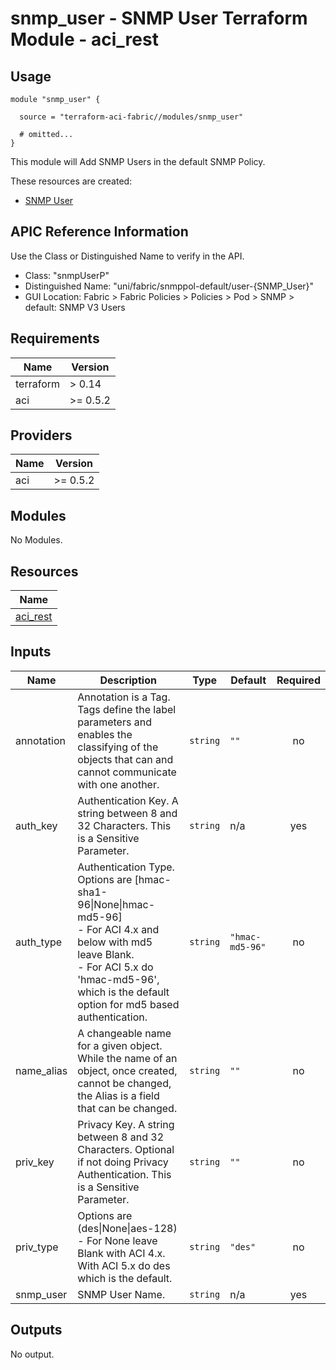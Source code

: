 # snmp_user - SNMP User Terraform Module - aci_rest

## Usage

```hcl
module "snmp_user" {

  source = "terraform-aci-fabric//modules/snmp_user"

  # omitted...
}
```

This module will Add SNMP Users in the default SNMP Policy.

These resources are created:

* [SNMP User](https://registry.terraform.io/providers/CiscoDevNet/aci/latest/docs/resources/rest)

## APIC Reference Information

Use the Class or Distinguished Name to verify in the API.

* Class: "snmpUserP"
* Distinguished Name: "uni/fabric/snmppol-default/user-{SNMP_User}"
* GUI Location: Fabric > Fabric Policies > Policies > Pod > SNMP > default: SNMP V3 Users

<!-- BEGINNING OF PRE-COMMIT-TERRAFORM DOCS HOOK -->
## Requirements

| Name | Version |
|------|---------|
| terraform | > 0.14 |
| aci | >= 0.5.2 |

## Providers

| Name | Version |
|------|---------|
| aci | >= 0.5.2 |

## Modules

No Modules.

## Resources

| Name |
|------|
| [aci_rest](https://registry.terraform.io/providers/ciscodevnet/aci/0.5.2/docs/resources/rest) |

## Inputs

| Name | Description | Type | Default | Required |
|------|-------------|------|---------|:--------:|
| annotation | Annotation is a Tag.  Tags define the label parameters and enables the classifying of the objects that can and cannot communicate with one another. | `string` | `""` | no |
| auth\_key | Authentication Key.  A string between 8 and 32 Characters.  This is a Sensitive Parameter. | `string` | n/a | yes |
| auth\_type | Authentication Type.  Options are [hmac-sha1-96\|None\|hmac-md5-96]<br> - For ACI 4.x and below with md5 leave Blank.<br> - For ACI 5.x do 'hmac-md5-96', which is the default option for md5 based authentication. | `string` | `"hmac-md5-96"` | no |
| name\_alias | A changeable name for a given object. While the name of an object, once created, cannot be changed, the Alias is a field that can be changed. | `string` | `""` | no |
| priv\_key | Privacy Key.  A string between 8 and 32 Characters.  Optional if not doing Privacy Authentication.  This is a Sensitive Parameter. | `string` | `""` | no |
| priv\_type | Options are (des\|None\|aes-128)<br> - For None leave Blank with ACI 4.x.  With ACI 5.x do des which is the default. | `string` | `"des"` | no |
| snmp\_user | SNMP User Name. | `string` | n/a | yes |

## Outputs

No output.
<!-- END OF PRE-COMMIT-TERRAFORM DOCS HOOK -->
